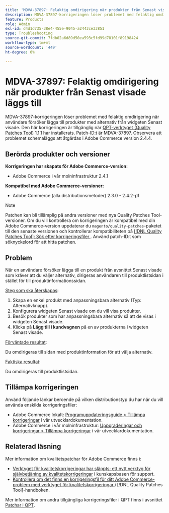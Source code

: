 ```yaml
---
title: 'MDVA-37897: Felaktig omdirigering när produkter från Senast visade läggs till'
description: MDVA-37897-korrigeringen löser problemet med felaktig omdirigering när användare försöker lägga till produkter med alternativ från widgeten Senast visade. Den här korrigeringen är tillgänglig när [QPT-verktyget (Quality Patches Tool)](https://experienceleague.adobe.com/en/docs/commerce-operations/tools/quality-patches-tool/quality-patches-tool-to-self-serve-quality-patches) 1.1.1 är installerat. Patch-ID:t är MDVA-37897. Observera att problemet schemaläggs att åtgärdas i Adobe Commerce version 2.4.4.
feature: Products
role: Admin
exl-id: d4d1d735-38e4-455e-9045-a2443ce33851
type: Troubleshooting
source-git-commit: 7fdb02a6d89d50ea593c5fd99d78101f89198424
workflow-type: tm+mt
source-wordcount: '449'
ht-degree: 0%

---
```


# MDVA-37897: Felaktig omdirigering när produkter från Senast visade läggs till

MDVA-37897-korrigeringen löser problemet med felaktig omdirigering när användare försöker lägga till produkter med alternativ från widgeten Senast visade. Den här korrigeringen är tillgänglig när [QPT-verktyget (Quality Patches Tool)](https://experienceleague.adobe.com/en/docs/commerce-operations/tools/quality-patches-tool/quality-patches-tool-to-self-serve-quality-patches) 1.1.1 har installerats. Patch-ID:t är MDVA-37897. Observera att problemet schemaläggs att åtgärdas i Adobe Commerce version 2.4.4.

## Berörda produkter och versioner

**Korrigeringen har skapats för Adobe Commerce-version:**

* Adobe Commerce i vår molninfrastruktur 2.4.1

**Kompatibel med Adobe Commerce-versioner:**

* Adobe Commerce (alla distributionsmetoder) 2.3.0 - 2.4.2-p1

>[!NOTE]
>
>Patchen kan bli tillämplig på andra versioner med nya Quality Patches Tool-versioner. Om du vill kontrollera om korrigeringen är kompatibel med din Adobe Commerce-version uppdaterar du `magento/quality-patches`-paketet till den senaste versionen och kontrollerar kompatibiliteten på [[!DNL Quality Patches Tool]: Sök efter korrigeringsfiler ](https://experienceleague.adobe.com/en/docs/commerce-operations/tools/quality-patches-tool/quality-patches-tool-to-self-serve-quality-patches). Använd patch-ID:t som söknyckelord för att hitta patchen.

## Problem

När en användare försöker lägga till en produkt från avsnittet Senast visade som kräver att du väljer alternativ, dirigeras användaren till produktlistsidan i stället för till produktinformationssidan.

<u>Steg som ska återskapas</u>:

1. Skapa en enkel produkt med anpassningsbara alternativ (Typ: Alternativknapp).
1. Konfigurera widgeten Senast visade om du vill visa produkter.
1. Besök produkter som har anpassningsbara alternativ så att de visas i widgeten Senast visade.
1. Klicka på **Lägg till i kundvagnen** på en av produkterna i widgeten Senast visade.

<u>Förväntade resultat</u>:

Du omdirigeras till sidan med produktinformation för att välja alternativ.

<u>Faktiska resultat</u>:

Du omdirigeras till produktlistsidan.

## Tillämpa korrigeringen

Använd följande länkar beroende på vilken distributionstyp du har när du vill använda enskilda korrigeringsfiler:

* Adobe Commerce lokalt: [Programuppdateringsguide > Tillämpa korrigeringar](https://experienceleague.adobe.com/en/docs/commerce-operations/tools/quality-patches-tool/usage) i vår utvecklardokumentation.
* Adobe Commerce i vår molninfrastruktur: [Uppgraderingar och korrigeringar > Tillämpa korrigeringar](https://experienceleague.adobe.com/en/docs/commerce-cloud-service/user-guide/develop/upgrade/apply-patches) i vår utvecklardokumentation.

## Relaterad läsning

Mer information om kvalitetspatchar för Adobe Commerce finns i:

* [Verktyget för kvalitetskorrigeringar har släppts: ett nytt verktyg för självbetjäning av kvalitetskorrigeringar](https://experienceleague.adobe.com/en/docs/commerce-operations/tools/quality-patches-tool/quality-patches-tool-to-self-serve-quality-patches) i kunskapsbasen för support.
* [Kontrollera om det finns en korrigeringsfil för ditt Adobe Commerce-problem med verktyget för kvalitetskorrigeringar ](/help/tools/quality-patches-tool/patches-available-in-qpt/check-patch-for-magento-issue-with-magento-quality-patches.md) i [!DNL Quality Patches Tool]-handboken.

Mer information om andra tillgängliga korrigeringsfiler i QPT finns i avsnittet [Patchar i QPT](https://experienceleague.adobe.com/tools/commerce-quality-patches/index.html).

